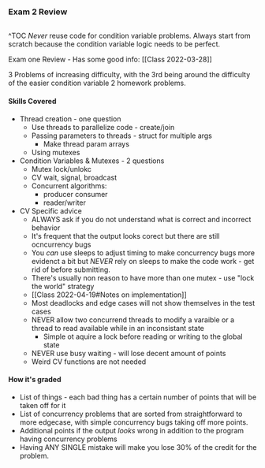 ### Exam 2 Review
```toc
```
^TOC
*Never* reuse code for condition variable problems. Always start from scratch because the condition variable logic needs to be perfect.

Exam one Review - Has some good info: [[Class 2022-03-28]]

3 Problems of increasing difficulty, with the 3rd being around the difficulty of the easier condition variable 2 homework problems.

#### Skills Covered
- Thread creation - one question
	- Use threads to parallelize code - create/join
	- Passing parameters to threads - struct for multiple args
		- Make thread param arrays
	- Using mutexes
- Condition Variables & Mutexes - 2 questions
	- Mutex lock/unlokc
	- CV wait, signal, broadcast
	- Concurrent algorithms:
		- producer consumer
		- reader/writer
- CV Specific advice
	- ALWAYS ask if you do not understand what is correct and incorrect behavior
	- It's frequent that the output looks corect but there are still ocncurrency bugs
	- You *can* use sleeps to adjust timing to make concurrency bugs more evidenct a bit but *NEVER* rely on sleeps to make the code work - get rid of before submitting.
	- There's usually non reason to have more than one mutex - use "lock the world" strategy
	-  [[Class 2022-04-19#Notes on implementation]]
	- Most deadlocks and edge cases will not show themselves in the test cases
	- NEVER allow two concurrend threads to modify a varaible or a thread to read available while in an inconsistant state
		- Simple ot aquire a lock before reading or writing to the global state
	- NEVER use busy waiting - will lose decent amount of points
	- Weird CV functions are not needed
#### How it's graded
- List of things - each bad thing has a certain number of points that will be taken off for it
- List of concurrency problems that are sorted from straightforward to more edgecase, with simple concurrency bugs taking off more points.
- Additional points if the output *looks* wrong in addition to the program having concurrency problems
- Having ANY SINGLE mistake will make you lose 30% of the credit for the problem. 
	  